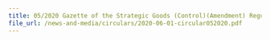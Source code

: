 ```yaml
---
title: 05/2020 Gazette of the Strategic Goods (Control)(Amendment) Regulations 2020
file_url: /news-and-media/circulars/2020-06-01-circular052020.pdf
---
```

